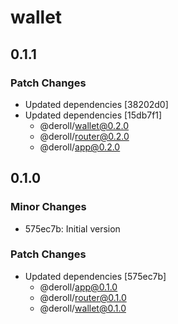 # wallet

## 0.1.1

### Patch Changes

-   Updated dependencies [38202d0]
-   Updated dependencies [15db7f1]
    -   @deroll/wallet@0.2.0
    -   @deroll/router@0.2.0
    -   @deroll/app@0.2.0

## 0.1.0

### Minor Changes

-   575ec7b: Initial version

### Patch Changes

-   Updated dependencies [575ec7b]
    -   @deroll/app@0.1.0
    -   @deroll/router@0.1.0
    -   @deroll/wallet@0.1.0
